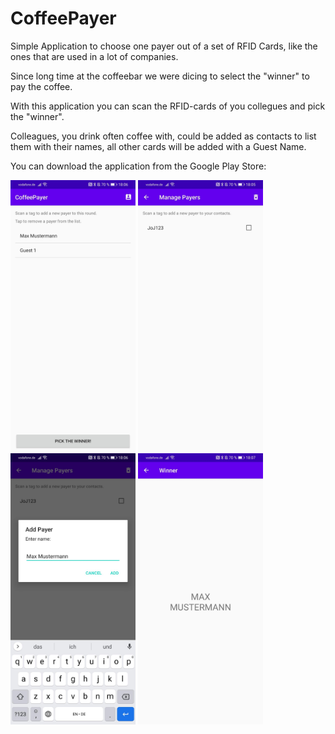 # CoffeePayer

Simple Application to choose one payer out of a set of RFID Cards, like the ones that are used in a lot of companies.

Since long time at the coffeebar we were dicing to select the "winner" to pay the coffee.

With this application you can scan the RFID-cards of you collegues and pick the "winner".

Colleagues, you drink often coffee with, could be added as contacts to list them with their names, all other cards will be added with a Guest Name.

You can download the application from the Google Play Store: 

<p float="left">
    <img src="https://github.com/JoJ123/CoffeePayer/blob/main/images/screen_list.jpg?raw=true" alt="drawing" width="200"/>
    <img src="https://github.com/JoJ123/CoffeePayer/blob/main/images/screen_contacts.jpg?raw=true" alt="drawing" width="200"/>
    <img src="https://github.com/JoJ123/CoffeePayer/blob/main/images/screen_addcontact.jpg?raw=true" alt="drawing" width="200"/>
    <img src="https://github.com/JoJ123/CoffeePayer/blob/main/images/screen_winner.jpg?raw=true" alt="drawing" width="200"/>
</p>
